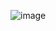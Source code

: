 ![image](https://user-images.githubusercontent.com/72302486/138600692-9a8e8f29-a3f0-498e-847f-c8cbcdf70261.png)
